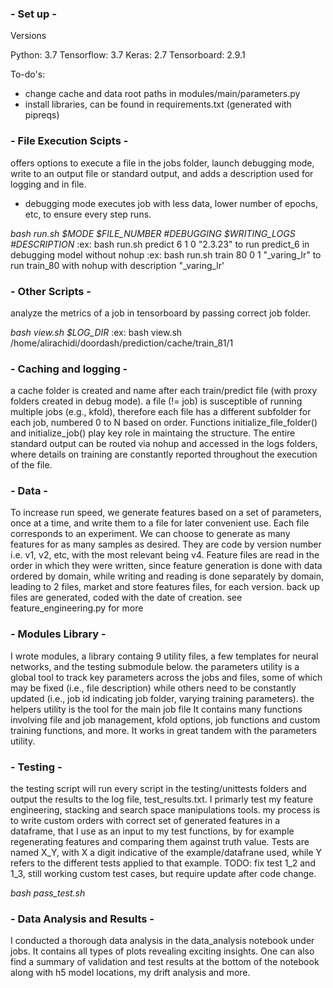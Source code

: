 ### - Set up -

Versions

Python: 3.7
Tensorflow: 3.7
Keras: 2.7
Tensorboard: 2.9.1


To-do's:
- change cache and data root paths in modules/main/parameters.py
- install libraries, can be found in requirements.txt (generated with pipreqs)


### - File Execution Scipts -

offers options to execute a file in the jobs folder, launch debugging mode, write to an output file or standard output, and adds a description used for logging and in file.
- debugging mode executes job with less data, lower number of epochs, etc, to ensure every step runs.

*bash run.sh $MODE $FILE_NUMBER #DEBUGGING $WRITING_LOGS #DESCRIPTION*
:ex: bash run.sh predict 6 1 0 "2.3.23" to run predict_6 in debugging model without nohup
:ex: bash run.sh train 80 0 1 "_varing_lr" to run train_80 with nohup with description "_varing_lr'

### - Other Scripts -

analyze the metrics of a job in tensorboard by passing correct job folder.

*bash view.sh $LOG_DIR*
:ex: bash view.sh /home/alirachidi/doordash/prediction/cache/train_81/1


### - Caching and logging -

a cache folder is created and name after each train/predict file (with proxy folders created in debug mode).
a file (!= job) is susceptible of running multiple jobs (e.g., kfold), therefore each file has a different
subfolder for each job, numbered 0 to N based on order. Functions initialize_file_folder() and initialize_job() play key role in maintaing the structure.
The entire standard output can be routed via nohup and accessed in the logs folders, where details on training are constantly reported throughout the execution of the file.

### - Data -

To increase run speed, we generate features based on a set of parameters, once at a time, and write them to a file for later convenient use.
Each file corresponds to an experiment. We can choose to generate as many features for as many samples as desired. They are code by version number i.e. v1, v2, etc, with the most relevant being v4.
Feature files are read in the order in which they were written, since feature generation is done with data ordered by domain, while writing and reading is done separately by domain, leading to 2 files, market and store features files, for each version.
back up files are generated, coded with the date of creation.
see feature_engineering.py for more

### - Modules Library -

I wrote modules, a library containg 9 utility files, a few templates for neural networks, and the testing
submodule below.
the  parameters utility is a global tool to track key parameters across the jobs and files, some of which
may be fixed (i.e., file description) while others need to be constantly updated (i.e., job id indicating
job folder, varying training parameters).
the helpers utility is the tool for the main job file It contains many functions involving file and job management, kfold options, job functions and custom training functions, and more.
It works in great tandem with the parameters utility.

### - Testing -

the testing script will run every script in the testing/unittests folders and output the results to the log file, test_results.txt.
I primarly test my feature engineering, stacking and search space manipulations tools. my process is to write custom orders with correct set of generated features in a dataframe, that I use as an input to my test functions, by for example regenerating features and comparing them against truth value.
Tests are named X_Y, with X a digit indicative of the example/datafrane used, while Y refers to the different tests applied to that example.
TODO: fix test 1_2 and 1_3, still working custom test cases, but require update after code change.

*bash pass_test.sh*

### - Data Analysis and Results -

I conducted a thorough data analysis in the data_analysis notebook under jobs.
It contains all types of plots revealing exciting insights.
One can also find a summary of validation and test results at the bottom of the notebook along
with h5 model locations, my drift analysis and more.